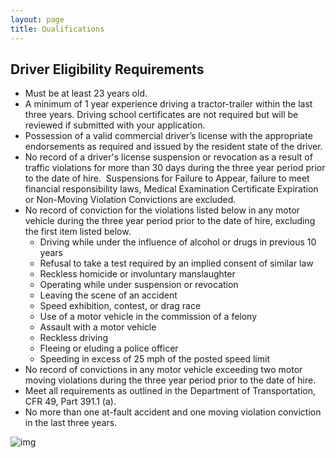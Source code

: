 ```yaml
---
layout: page
title: Qualifications
---
```


## Driver Eligibility Requirements

* Must be at least&nbsp;23&nbsp;years old.
* A minimum of 1 year experience driving a tractor-trailer&nbsp;within the last three years.&nbsp;Driving school certificates are not required but will be reviewed if submitted with your application.
* Possession of a valid commercial driver&rsquo;s license with the appropriate endorsements as required and issued by the resident state of the driver.
* No record of a driver&#39;s license suspension or revocation as a result of traffic violations for more than 30 days during the three year period prior to the date of hire.&nbsp; Suspensions for Failure to Appear, failure to meet financial responsibility laws, Medical Examination Certificate Expiration or Non-Moving Violation Convictions are excluded.
* No record of conviction for the violations listed below in any motor vehicle during the&nbsp;three year period prior to the date of hire, excluding the first item listed below.
	* Driving while under the influence of alcohol or drugs in previous 10 years
	* Refusal to take a test required by an implied consent of similar law
	* Reckless homicide or involuntary manslaughter
	* Operating while under suspension or revocation
	* Leaving the scene of an accident
	* Speed exhibition, contest, or drag race
	* Use of a motor vehicle in the commission of a felony
	* Assault with a motor vehicle
	* Reckless driving
	* Fleeing or eluding a police officer
	* Speeding in excess of 25 mph of the posted speed limit
* No record of convictions in any motor vehicle exceeding two motor moving violations during the three year period prior to the date of hire.
* Meet all requirements as outlined in the Department of Transportation, CFR 49, Part 391.1 (a).
* No more than one at-fault accident and one moving violation conviction in the last three years.

![img](uploads/frtlphoto1.jpeg")
